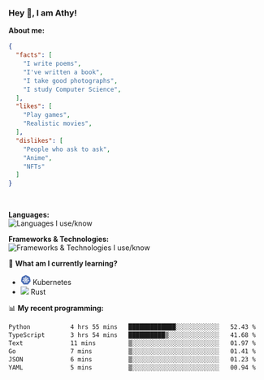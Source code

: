 ### Hey 👋, I am Athy!<br>

**About me:**


```json
{
  "facts": [
    "I write poems",
    "I've written a book",
    "I take good photographs",
    "I study Computer Science",
  ],
  "likes": [
    "Play games",
    "Realistic movies",
  ],
  "dislikes": [
    "People who ask to ask",
    "Anime",
    "NFTs"
  ]
}
```
<br>


**Languages:**<br>
![Languages I use/know](https://skillicons.dev/icons?i=py,js,html,go,lua,java)

**Frameworks & Technologies:**<br />
![Frameworks & Technologies I use/know](https://skillicons.dev/icons?i=nodejs,nextjs,ts,react,express,docker,kubernetes,mysql,postgresql,mongodb,git,github,tailwind,prisma)

📙 **What am I currently learning?**

- <img height="20" src="https://github.com/devicons/devicon/blob/master/icons/kubernetes/kubernetes-plain.svg" />  Kubernetes
- <img height="20" src="https://cdn.jsdelivr.net/gh/devicons/devicon/icons/rust/rust-plain.svg" /> Rust

📊 **My recent programming:**

<!--START_SECTION:waka-->

```text
Python           4 hrs 55 mins   █████████████░░░░░░░░░░░░   52.43 %
TypeScript       3 hrs 54 mins   ██████████▒░░░░░░░░░░░░░░   41.68 %
Text             11 mins         ▒░░░░░░░░░░░░░░░░░░░░░░░░   01.97 %
Go               7 mins          ▒░░░░░░░░░░░░░░░░░░░░░░░░   01.41 %
JSON             6 mins          ▒░░░░░░░░░░░░░░░░░░░░░░░░   01.23 %
YAML             5 mins          ▒░░░░░░░░░░░░░░░░░░░░░░░░   00.94 %
```

<!--END_SECTION:waka-->
